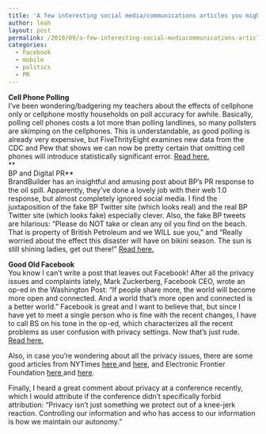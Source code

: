 ```yaml
---
title: 'A few interesting social media/communications articles you might want to check out&#8230;'
author: leah
layout: post
permalink: /2010/09/a-few-interesting-social-mediacommunications-articles-you-might-want-to-check-out/
categories:
  - Facebook
  - mobile
  - politics
  - PR
---
```

**Cell Phone Polling**  
I&#8217;ve been wondering/badgering my teachers about the effects of cellphone only or cellphone mostly households on poll accuracy for awhile. Basically, polling cell phones costs a lot more than polling landlines, so many pollsters are skimping on the cellphones. This is understandable, as good polling is already very expensive, but FiveThrityEight examines new data from the CDC and Pew that shows we can now be pretty certain that omitting cell phones will introduce statistically significant error. <a href="http://www.fivethirtyeight.com/2010/05/study-excluding-cellphones-introduces.html" target="_blank">Read here.</a>  
**  
BP and Digital PR**  
BrandBuilder has an insightful and amusing post about BP&#8217;s PR response to the oil spill. Apparently, they&#8217;ve done a lovely job with their web 1.0 response, but almost completely ignored social media. I find the juxtaposition of the fake BP Twitter site (which looks real) and the real BP Twitter site (which looks fake) especially clever. Also, the fake BP tweets are hilarious: &#8220;Please do NOT take or clean any oil you find on the beach. That is property of British Petroleum and we WILL sue you,&#8221; and &#8220;Really worried about the effect this disaster will have on bikini season. The sun is still shining ladies, get out there!&#8221; <a href="http://thebrandbuilder.wordpress.com/2010/05/24/living-in-the-past-working-in-the-past-how-not-to-get-brandjacked-like-bp-global-pr/" target="_blank">Read here.</a>

**Good Old Facebook**  
You know I can&#8217;t write a post that leaves out Facebook! After all the privacy issues and complaints lately, Mark Zuckerberg, Facebook CEO, wrote an op-ed in the Washington Post: &#8220;If people share more, the world will become more open and connected. And a world that&#8217;s more open and connected is a better world.&#8221; Facebook is great and I want to believe that, but since I have yet to meet a single person who is fine with the recent changes, I have to call BS on his tone in the op-ed, which characterizes all the recent problems as user confusion with privacy settings. Now that&#8217;s just rude. [Read here.][1]

Also, in case you&#8217;re wondering about all the privacy issues, there are some good articles from NYTimes [here ][2]and [here][3], and Electronic Frontier Foundation [here ][4]and [here][5].

Finally, I heard a great comment about privacy at a conference recently, which I would attribute if the conference didn&#8217;t specifically forbid attribution: &#8220;Privacy isn&#8217;t just something we protect out of a knee-jerk reaction. Controlling our information and who has access to our information is how we maintain our autonomy.&#8221;

 [1]: http://www.washingtonpost.com/wp-dyn/content/article/2010/05/23/AR2010052303828.html
 [2]: http://www.nytimes.com/2010/05/13/technology/personaltech/13basics.html
 [3]: http://www.nytimes.com/external/readwriteweb/2010/01/20/20readwriteweb-the-3-facebook-settings-every-user-should-c-29287.html?src=me&ref=technology
 [4]: http://www.eff.org/deeplinks/2010/05/facebook-privacy-promises
 [5]: http://www.eff.org/deeplinks/2010/05/things-you-need-know-about-facebook